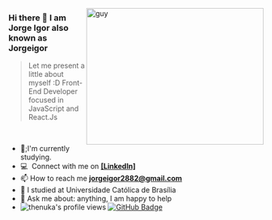  <img align="right" height="270px" alt="guy" width="350" src="https://i.pinimg.com/originals/e4/26/70/e426702edf874b181aced1e2fa5c6cde.gif" /> </a>
 
### Hi there 👋 I am Jorge Igor also known as Jorgeigor

> Let me present a little about myself :D
Front-End Developer focused in JavaScript and React.Js 
<br />

- 🚀;I'm currently studying.
- :computer: &nbsp;Connect with me on **[[LinkedIn]](https://www.linkedin.com/in/jorge-igor-gomes/)**
- 📫 How to reach me **jorgeigor2882@gmail.com**
- 📝 I studied at Universidade Católica de Brasília 
- 💬 Ask me about: anything, I am happy to help
- 	<img src="https://komarev.com/ghpvc/?username=thenuka99&label=Profile%20views&color=brightgreen&style=plastic" alt="thenuka's profile views" /> 
	<a href="https://github.com/thenuka99?tab=followers"><img src="https://img.shields.io/github/followers/thenuka99?label=Followers&style=social" alt="GitHub Badge"></a>
<br><br><br><br>
